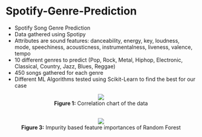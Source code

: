 # Spotify-Genre-Prediction
* Spotify Song Genre Prediction
* Data gathered using Spotipy
* Attributes are sound features: danceability, energy, key, loudness, mode, speechiness, acousticness, instrumentalness, liveness, valence, tempo
* 10 different genres to predict (Pop, Rock, Metal, Hiphop, Electronic, Classical, Country, Jazz, Blues, Reggae)
* 450 songs gathered for each genre
* Different ML Algorithms tested using Scikit-Learn to find the best for our case
 
<p align="center">
  <img src="../main/img/correlation.png">
  <br /><b>Figure 1:</b> Correlation chart of the data
</p><p align="center"><br />
  <img src="../main/img/feature_importances.png">
  <br /><b>Figure 3:</b> Impurity based feature importances of Random Forest
</p>
